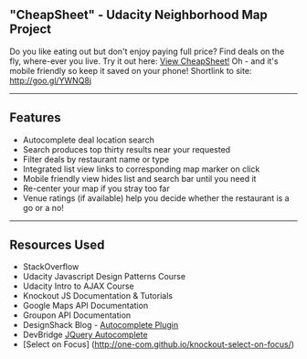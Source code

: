 "CheapSheet" - Udacity Neighborhood Map Project
--------

Do you like eating out but don't enjoy paying full price?  Find deals on the fly, where-ever you live. Try it out here: [View CheapSheet!](http://sheryllun.github.io/Project5-NeighborhoodMap) Oh - and it's mobile friendly so keep it saved on your phone!  Shortlink to site: http://goo.gl/YWNQ8j

***

Features
-------

* Autocomplete deal location search
* Search produces top thirty results near your requested 
* Filter deals by restaurant name or type
* Integrated list view links to corresponding map marker on click
* Mobile friendly view hides list and search bar until you need it
* Re-center your map if you stray too far
* Venue ratings (if available) help you decide whether the restaurant is a go or a no!

***

Resources Used
-----

* StackOverflow
* Udacity Javascript Design Patterns Course
* Udacity Intro to AJAX Course
* Knockout JS Documentation & Tutorials
* Google Maps API Documentation
* Groupon API Documentation
* DesignShack Blog - [Autocomplete Plugin](http://designshack.net/articles/javascript/create-a-simple-autocomplete-with-html5-jquery/)
* DevBridge [JQuery Autocomplete](https://github.com/devbridge/jQuery-Autocomplete)
* [Select on Focus] (http://one-com.github.io/knockout-select-on-focus/)